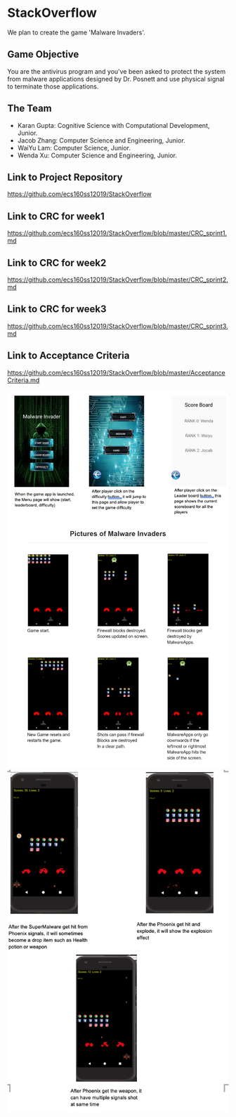 # StackOverflow
We plan to create the game 'Malware Invaders'.

## Game Objective
You are the antivirus program and you've been asked to protect the system from malware applications designed by Dr. Posnett and use physical signal to terminate those applications.

## The Team
- Karan Gupta: Cognitive Science with Computational Development, Junior.
- Jacob Zhang: Computer Science and Engineering, Junior.
- WaiYu Lam: Computer Science, Junior.
- Wenda Xu: Computer Science and Engineering, Junior.

## Link to Project Repository
https://github.com/ecs160ss12019/StackOverflow

## Link to CRC for week1
https://github.com/ecs160ss12019/StackOverflow/blob/master/CRC_sprint1.md
## Link to CRC for week2
https://github.com/ecs160ss12019/StackOverflow/blob/master/CRC_sprint2.md
## Link to CRC for week3
https://github.com/ecs160ss12019/StackOverflow/blob/master/CRC_sprint3.md

## Link to Acceptance Criteria
https://github.com/ecs160ss12019/StackOverflow/blob/master/AcceptanceCriteria.md

![PicturesMI_S1](PicturesMI_S2(2).png)
![PicturesMI_S1](PicturesMI_S1.png)
![PicturesMI_S1](PicturesMI_S2.png)

